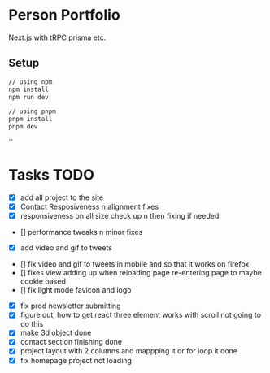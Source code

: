 # Person Portfolio

Next.js with tRPC prisma etc.

## Setup

```bash
// using npm
npm install
npm run dev

// using pnpm
pnpm install
pnpm dev
```

``

# Tasks TODO

- [x] add all project to the site
- [x] Contact Resposiveness n alignment fixes
- [x] responsiveness on all size check up n then fixing if needed
- [] performance tweaks n minor fixes
- [x] add video and gif to tweets
- [] fix video and gif to tweets in mobile and so that it works on firefox
- [] fixes view adding up when reloading page re-entering page to maybe cookie based
- [] fix light mode favicon and logo
- [x] fix prod newsletter submitting
- [x] figure out, how to get react three element works with scroll not going to do this
- [x] make 3d object done
- [x] contact section finishing done
- [x] project layout with 2 columns and mappping it or for loop it done
- [x] fix homepage project not loading
